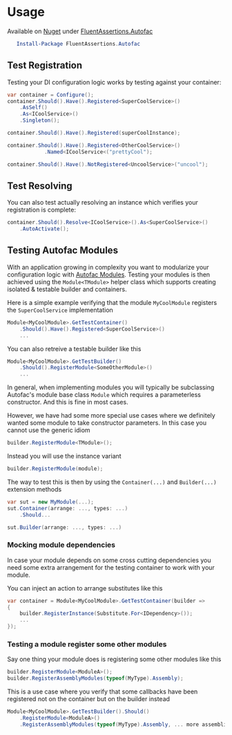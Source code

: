 # Usage
 
 Available on [Nuget](https://www.nuget.org) under [FluentAssertions.Autofac](https://www.nuget.org/packages/FluentAssertions.Autofac/)

 ```powershell
    Install-Package FluentAssertions.Autofac
```

## Test Registration

Testing your DI configuration logic works by testing against your container:

```csharp
var container = Configure();
container.Should().Have().Registered<SuperCoolService>()
    .AsSelf()
    .As<ICoolService>()
    .Singleton();

container.Should().Have().Registered(superCoolInstance);

container.Should().Have().Registered<OtherCoolService>()
            .Named<ICoolService<("prettyCool");

container.Should().Have().NotRegistered<UncoolService>("uncool");
```

## Test Resolving
    
You can also test actually resolving an instance which verifies your registration is complete:

```csharp
container.Should().Resolve<ICoolService>().As<SuperCoolService>()
    .AutoActivate();
```

## Testing Autofac Modules

With an application growing in complexity you want to modularize your configuration logic with [Autofac Modules](http://autofac.readthedocs.org/en/latest/configuration/modules.html). Testing your modules is then achieved using the `Module<TModule>` helper class which supports creating isolated & testable builder and containers.

Here is a simple example verifying that the module `MyCoolModule` registers the `SuperCoolService` implementation

```csharp
Module<MyCoolModule>.GetTestContainer()
    .Should().Have().Registered<SuperCoolService>()
    ...
```

You can also retreive a testable builder like this

```csharp
Module<MyCoolModule>.GetTestBuilder()
    .Should().RegisterModule<SomeOtherModule>()
    ...
```

In general, when implementing modules you will typically be subclassing Autofac's module base class `Module` which requires a parameterless constructor. And this is fine in most cases. 

However, we have had some more special use cases where we definitely 
wanted some module to take constructor parameters. In this case you cannot use the generic idiom

```csharp
builder.RegisterModule<TModule>();
```

Instead you will use the instance variant

```csharp
builder.RegisterModule(module); 
```

The way to test this is then by using the `Container(...)` and `Builder(...)` extension methods

```csharp
var sut = new MyModule(...);
sut.Container(arrange: ..., types: ...)
    .Should...

sut.Builder(arrange: ..., types: ...)
```

### Mocking module dependencies

In case your module depends on some cross cutting dependencies you need some extra arrangement for the testing container to work with your module. 

You can inject an action to arrange substitutes like this

```csharp
var container = Module<MyCoolModule>.GetTestContainer(builder =>
{
    builder.RegisterInstance(Substitute.For<IDependency>());
    ...
});
```

### Testing a module register some other modules 

Say one thing your module does is registering some other modules like this

```csharp
builder.RegisterModule<ModuleA>();
builder.RegisterAssemblyModules(typeof(MyType).Assembly);
```

This is a use case where you verify that some callbacks have been registered not on the container but on the builder instead

```csharp
Module<MyCoolModule>.GetTestBuilder().Should()
    .RegisterModule<ModuleA>()
    .RegisterAssemblyModules(typeof(MyType).Assembly, ... more assemblies);
```
